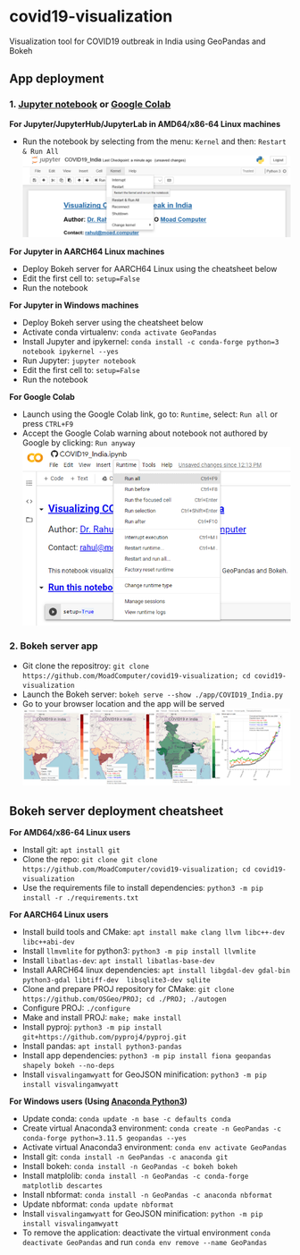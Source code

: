 # covid19-visualization
Visualization tool for COVID19 outbreak in India using GeoPandas and Bokeh

## **App deployment**

### 1. [Jupyter notebook](https://github.com/MoadComputer/covid19-visualization/blob/main/examples/COVID19_India.ipynb) or [Google Colab](https://colab.research.google.com/github/MoadComputer/covid19-visualization/blob/main/examples/COVID19_India.ipynb)

  **For Jupyter/JupyterHub/JupyterLab in AMD64/x86-64 Linux machines** 
    
  * Run the notebook by selecting from the menu: ```Kernel``` and  then: ```Restart & Run All```
  [![Jupyter how-to](https://github.com/MoadComputer/covid19-visualization/raw/main/examples/Jupyer_howto.png)](https://github.com/MoadComputer/covid19-visualization/blob/main/examples/COVID19_India.ipynb)

  **For Jupyter in AARCH64 Linux machines**
    
  * Deploy Bokeh server for AARCH64 Linux using the cheatsheet below
  * Edit the first cell to: ```setup=False```
  * Run the notebook

  **For Jupyter in Windows machines**
   
  * Deploy Bokeh server using the cheatsheet below
  * Activate conda virtualenv: ```conda activate GeoPandas```
  * Install Jupyter and ipykernel: ```conda install -c conda-forge python=3 notebook ipykernel --yes```
  * Run Jupyter: ```jupyter notebook```
  * Edit the first cell to: ```setup=False```
  * Run the notebook

  **For Google Colab**
    
  * Launch using the Google Colab link, go to: ```Runtime```, select: ```Run all``` or press ```CTRL+F9```
  * Accept the Google Colab warning about notebook not authored by Google by clicking: ```Run anyway```
  [![Google Colab how-to](https://github.com/MoadComputer/covid19-visualization/raw/main/examples/Google_Colab_howto.png)](https://colab.research.google.com/github/MoadComputer/covid19-visualization/blob/main/examples/COVID19_India.ipynb)

### 2. Bokeh server app

* Git clone the repositroy: ```git clone https://github.com/MoadComputer/covid19-visualization; cd covid19-visualization```
* Launch the Bokeh server: ```bokeh serve --show ./app/COVID19_India.py```
* Go to your browser location and the app will be served
  [![Bokeh static output](https://github.com/MoadComputer/covid19-visualization/raw/main/examples/COVID19_India_Bokeh_output.png)](https://www.moad.computer/blog/covid19-outbreak-visualized-using-python)

## **Bokeh server deployment cheatsheet**

**For AMD64/x86-64 Linux users**

* Install git: ```apt install git```
* Clone the repo: ```git clone git clone https://github.com/MoadComputer/covid19-visualization; cd covid19-visualization```
* Use the requirements file to install dependencies: ```python3 -m pip install -r ./requirements.txt```

**For AARCH64 Linux users**

* Install build tools and CMake: ```apt install make clang llvm libc++-dev libc++abi-dev```
* Install ```llmvmlite``` for python3: ```python3 -m pip install llvmlite```
* Install ```libatlas-dev```: ```apt install libatlas-base-dev```
* Install AARCH64 linux dependencies: ```apt install libgdal-dev gdal-bin python3-gdal libtiff-dev  libsqlite3-dev sqlite```
* Clone and prepare PROJ repository for CMake: ```git clone https://github.com/OSGeo/PROJ; cd ./PROJ; ./autogen```
* Configure PROJ: ```./configure```
* Make and install PROJ: ```make; make install```
* Install pyproj: ```python3 -m pip install git+https://github.com/pyproj4/pyproj.git```
* Install pandas: ```apt install python3-pandas```
* Install app dependencies: ```python3 -m pip install fiona geopandas shapely bokeh --no-deps```
* Install ```visvalingamwyatt``` for GeoJSON minification: ```python3 -m pip install visvalingamwyatt```

**For Windows users (Using [Anaconda Python3](https://repo.anaconda.com/archive/Anaconda3-2023.07-2-Windows-x86_64.exe))**

* Update conda: ```conda update -n base -c defaults conda```
* Create virtual Anaconda3 environment: ```conda create -n GeoPandas -c conda-forge python=3.11.5 geopandas --yes```
* Activate virtual Anaconda3 environment: ```conda env activate GeoPandas```
* Install git: ```conda install -n GeoPandas -c anaconda git```
* Install bokeh: ```conda install -n GeoPandas -c bokeh bokeh```
* Install matplolib: ```conda install -n GeoPandas -c conda-forge matplotlib descartes```
* Install nbformat: ```conda install -n GeoPandas -c anaconda nbformat```
* Update nbformat: ```conda update nbformat```
* Install ```visvalingamwyatt``` for GeoJSON minification: ```python -m pip install visvalingamwyatt```
* To remove the application: deactivate the virtual environment ```conda deactivate GeoPandas``` and run ```conda env remove --name GeoPandas```